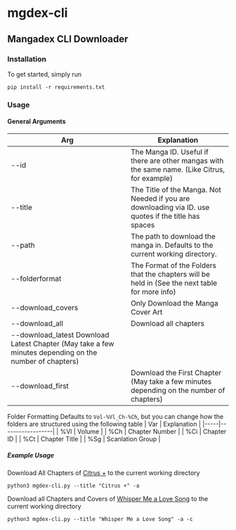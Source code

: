 # mgdex-cli
## Mangadex CLI Downloader

### Installation
To get started, simply run
```
pip install -r requirements.txt
```

### Usage
#### General Arguments

|                                                  Arg                                                   |                                             Explanation                                              |
|--------------------------------------------------------------------------------------------------------|------------------------------------------------------------------------------------------------------|
| --id                                                                                                   | The Manga ID. Useful if there are other mangas with the same name. (Like Citrus, for example)        |
| --title                                                                                                | The Title of the Manga. Not Needed if you are downloading via ID. use quotes if the title has spaces |
| --path                                                                                                 | The path to download the manga in. Defaults to the current working directory.                                                                    |
| --folderformat                                                                                         | The Format of the Folders that the chapters will be held in (See the next table for more info)       |
| --download_covers                                                                                      | Only Download the Manga Cover Art                                                                    |
| --download_all                                                                                         | Download all chapters                                                                                |
| --download_latest Download Latest Chapter (May take a few minutes depending on the number of chapters) |                                                                                                      |
| --download_first                                                                                       | Download the First Chapter (May take a few minutes depending on the number of chapters)              |

Folder Formatting Defaults to `Vol-%Vl_Ch-%Ch`, but you can change how the folders are structured using the following table
| Var |   Explanation    |
|-----|------------------|
| %Vl | Volume           |
| %Ch | Chapter Number   |
| %Ci | Chapter ID       |
| %Ct | Chapter Title    |
| %Sg | Scanlation Group |

##### Example Usage
Download All Chapters of [Citrus +](https://mangadex.org/title/4a30061a-bc66-4efd-9c4b-87daf8313381) to the current working directory
```
python3 mgdex-cli.py --title "Citrus +" -a
````

Download all Chapters and Covers of [Whisper Me a Love Song](https://mangadex.org/title/0e8fac17-979e-4e37-8f45-2c334b25d6dd) to the current working directory
```
python3 mgdex-cli.py --title "Whisper Me a Love Song" -a -c
```
